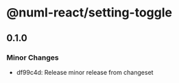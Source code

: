 # @numl-react/setting-toggle

## 0.1.0

### Minor Changes

- df99c4d: Release minor release from changeset
